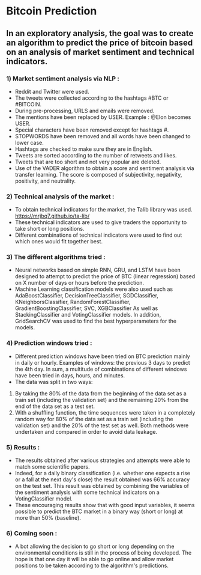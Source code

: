 # Bitcoin Prediction

## In an exploratory analysis, the goal was to create an algorithm to predict the price of bitcoin based on an analysis of market sentiment and technical indicators.

### 1) Market sentiment analysis via NLP :
- Reddit and Twitter were used.
- The tweets were collected according to the hashtags #BTC or #BITCOIN.
- During pre-processing, URLS and emails were removed.
- The mentions have been replaced by USER. Example : @Elon becomes USER.
- Special characters have been removed except for hashtags #.
- STOPWORDS have been removed and all words have been changed to lower case.
- Hashtags are checked to make sure they are in English.
- Tweets are sorted according to the number of retweets and likes.
- Tweets that are too short and not very popular are deleted.
- Use of the VADER algorithm to obtain a score and sentiment analysis via transfer learning. The score is composed of subjectivity, negativity, positivity, and neutrality.

### 2) Technical analysis of the market :
- To obtain technical indicators for the market, the Talib library was used. https://mrjbq7.github.io/ta-lib/
- These technical indicators are used to give traders the opportunity to take short or long positions.
- Different combinations of technical indicators were used to find out which ones would fit together best.

### 3) The different algorithms tried :
- Neural networks based on simple RNN, GRU, and LSTM have been designed to attempt to predict the price of BTC (linear regression) based on X number of days or hours before the prediction. 
- Machine Learning classification models were also used such as AdaBoostClassifier, DecisionTreeClassifier, SGDClassifier, KNeighborsClassifier, RandomForestClassifier, GradientBoostingClassifier, SVC, XGBClassifier As well as StackingClassifier and VotingClassifier models. In addition, GridSearchCV was used to find the best hyperparameters for the models.

### 4) Prediction windows tried :
- Different prediction windows have been tried on BTC prediction mainly in daily or hourly. Examples of windows: the previous 3 days to predict the 4th day. In sum, a multitude of combinations of different windows have been tried in days, hours, and minutes.
- The data was split in two ways: 
1) By taking the 80% of the data from the beginning of the data set as a train set (including the validation set) and the remaining 20% from the end of the data set as a test set.
2) With a shuffling function, the time sequences were taken in a completely random way for 80% of the data set as a train set (including the validation set) and the 20% of the test set as well.
Both methods were undertaken and compared in order to avoid data leakage.

### 5) Results :
- The results obtained after various strategies and attempts were able to match some scientific papers.
- Indeed, for a daily binary classification (i.e. whether one expects a rise or a fall at the next day's close) the result obtained was 66% accuracy on the test set. This result was obtained by combining the variables of the sentiment analysis with some technical indicators on a VotingClassifier model.
- These encouraging results show that with good input variables, it seems possible to predict the BTC market in a binary way (short or long) at more than 50% (baseline). 

### 6) Coming soon :
- A bot allowing the decision to go short or long depending on the environmental conditions is still in the process of being developed. The hope is that one day it will be able to go online and allow market positions to be taken according to the algorithm's predictions.
